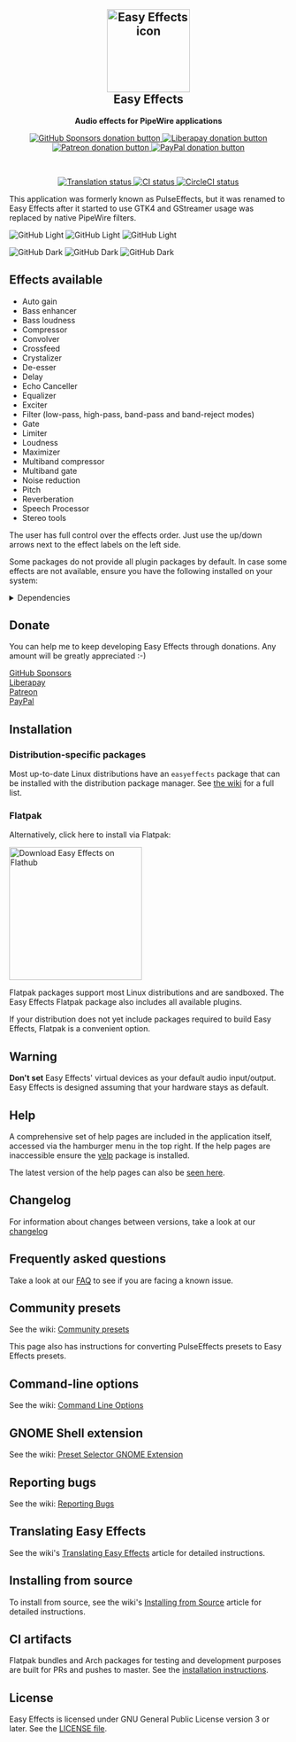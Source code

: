 <h2 align="center">
  <img src="data/com.github.wwmm.easyeffects.svg" alt="Easy Effects icon" width="150" height="150"/>
  <br>
  Easy Effects
</h2>

<p align="center">
  <strong>Audio effects for PipeWire applications</strong>
</p>

<p align="center">
  <a href="https://github.com/sponsors/wwmm">
    <img alt="GitHub Sponsors donation button" src="https://img.shields.io/static/v1?label=Sponsor&message=%E2%9D%A4&logo=GitHub&link=https://github.com/sponsors/wwmm">
  </a>
  <a href="https://liberapay.com/wwmm/donate">
    <img alt="Liberapay donation button" src="https://img.shields.io/badge/liberapay-donate-green">
  </a>
  <a href="https://www.patreon.com/wellingtonwallace?fan_landing=true">
    <img alt="Patreon donation button" src="https://img.shields.io/badge/patreon-donate-green.svg">
  </a>
  <a href="https://www.paypal.com/donate?hosted_button_id=RK723F4EKH2UE">
    <img alt="PayPal donation button" src="https://img.shields.io/badge/paypal-donate-green.svg">
  </a>
</p>

<br>

<p align="center">
  <a href="https://hosted.weblate.org/engage/easyeffects/">
    <img alt="Translation status" src="https://hosted.weblate.org/widgets/easyeffects/-/svg-badge.svg"/>
  </a>
  <a href="https://github.com/wwmm/easyeffects/actions/workflows/CI.yaml">
    <img alt="CI status" src="https://github.com/wwmm/easyeffects/actions/workflows/CI.yaml/badge.svg"/>
  </a>
  <a href="https://circleci.com/gh/wwmm/easyeffects">
    <img alt="CircleCI status" src="https://circleci.com/gh/wwmm/easyeffects.svg?style=shield"/>
  </a>
</p>

This application was formerly known as PulseEffects, but it was renamed to Easy Effects after it started to use GTK4 and
GStreamer usage was replaced by native PipeWire filters.

![GitHub Light](images/easyeffects-light-screenshot-1.png#gh-light-mode-only)
![GitHub Light](images/easyeffects-light-screenshot-2.png#gh-light-mode-only)
![GitHub Light](images/easyeffects-light-screenshot-3.png#gh-light-mode-only)

![GitHub Dark](images/easyeffects-dark-screenshot-1.png#gh-dark-mode-only)
![GitHub Dark](images/easyeffects-dark-screenshot-2.png#gh-dark-mode-only)
![GitHub Dark](images/easyeffects-dark-screenshot-3.png#gh-dark-mode-only)

## Effects available

- Auto gain
- Bass enhancer
- Bass loudness
- Compressor
- Convolver
- Crossfeed
- Crystalizer
- De-esser
- Delay
- Echo Canceller
- Equalizer
- Exciter
- Filter (low-pass, high-pass, band-pass and band-reject modes)
- Gate
- Limiter
- Loudness
- Maximizer
- Multiband compressor
- Multiband gate
- Noise reduction
- Pitch
- Reverberation
- Speech Processor
- Stereo tools

The user has full control over the effects order. Just use the up/down arrows
next to the effect labels on the left side.

Some packages do not provide all plugin packages by default. In case some effects are not available, ensure you have the following installed on your system:

<details>
<summary>Dependencies</summary>

Plugins needed for effects:

- [Linux Studio plugins](http://lsp-plug.in/?page=home). Version 1.1.24 or higher.
- [Calf Studio plugins](https://calf-studio-gear.org/). Version 0.90.1 or higher.
- [libebur128](https://github.com/jiixyj/libebur128). For Auto Gain.
- [ZamAudio plugins](http://www.zamaudio.com/). For Maximizer.
- [zita-convolver](https://kokkinizita.linuxaudio.org/linuxaudio/). For Convolver.
- [soundtouch](https://www.surina.net/soundtouch/). For Pitch Shift.
- [RNNoise](https://github.com/xiph/rnnoise). For Noise Reduction.

Other dependencies include:
- [libsamplerate](http://www.mega-nerd.com/SRC/index.html)
- [libsndfile](http://www.mega-nerd.com/libsndfile/)
- [libbs2b](https://sourceforge.net/projects/bs2b/files/libbs2b/)
- [fftw](https://fftw.org/)
- [speexdsp](https://www.speex.org/)
- [nlohmann json](https://github.com/nlohmann/json)
- [tbb](https://www.threadingbuildingblocks.org)

</details>

## Donate

You can help me to keep developing Easy Effects through donations. Any amount will be greatly appreciated :-)

[GitHub Sponsors](https://github.com/sponsors/wwmm)  
[Liberapay](https://liberapay.com/wwmm)  
[Patreon](https://www.patreon.com/wellingtonwallace?fan_landing=true)  
[PayPal](https://www.paypal.com/donate?hosted_button_id=RK723F4EKH2UE)  

## Installation

### Distribution-specific packages

Most up-to-date Linux distributions have an `easyeffects` package that can be installed with the distribution package manager. See [the wiki](https://github.com/wwmm/easyeffects/wiki/Package-Repositories) for a full list.

### Flatpak

Alternatively, click here to install via Flatpak:

<a href='https://flathub.org/apps/details/com.github.wwmm.easyeffects'><img width='240' alt='Download Easy Effects on Flathub' src='https://flathub.org/assets/badges/flathub-badge-en.png'/></a>

Flatpak packages support most Linux distributions and are sandboxed. The Easy Effects Flatpak package also includes all available plugins.

If your distribution does not yet include packages required to build Easy Effects, Flatpak is a convenient option.

## Warning

**Don't set** Easy Effects' virtual devices as your default audio input/output.
Easy Effects is designed assuming that your hardware stays as default.

## Help

A comprehensive set of help pages are included in the application itself, accessed via the hamburger menu in the top right. If the help pages are inaccessible ensure the [yelp](https://gitlab.gnome.org/GNOME/yelp) package is installed.

The latest version of the help pages can also be [seen here](https://wwmm.github.io/easyeffects).

## Changelog

For information about changes between versions, take a look at our [changelog](https://github.com/wwmm/easyeffects/blob/master/CHANGELOG.md)

## Frequently asked questions

Take a look at our [FAQ](https://github.com/wwmm/easyeffects/wiki/FAQ) to see
if you are facing a known issue.

## Community presets

See the wiki: [Community presets](https://github.com/wwmm/easyeffects/wiki/Community-presets)

This page also has instructions for converting PulseEffects presets to Easy Effects presets.

## Command-line options

See the wiki: [Command Line Options](https://github.com/wwmm/easyeffects/wiki/Command-Line-Options)

## GNOME Shell extension

See the wiki: [Preset Selector GNOME Extension](https://github.com/wwmm/easyeffects/wiki/Preset-Selector-GNOME-Extension)

## Reporting bugs

See the wiki: [Reporting Bugs](https://github.com/wwmm/easyeffects/wiki/Reporting-bugs)

## Translating Easy Effects

See the wiki's [Translating Easy Effects](https://github.com/wwmm/easyeffects/wiki/Translating-EasyEffects) article for detailed instructions.

## Installing from source

To install from source, see the wiki's [Installing from Source](https://github.com/wwmm/easyeffects/wiki/Installation-from-Source) article for detailed instructions.

## CI artifacts

Flatpak bundles and Arch packages for testing and development purposes are built for PRs and pushes to master.
See the [installation instructions](https://github.com/wwmm/easyeffects/wiki/Package-Repositories#ci-artifacts).

## License

Easy Effects is licensed under GNU General Public License version 3 or later. See the [LICENSE file](https://github.com/wwmm/easyeffects/blob/master/LICENSE).
